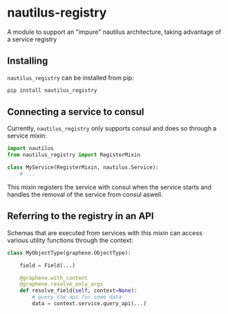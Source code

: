 # nautilus-registry
A module to support an "impure" nautilus architecture, taking advantage of a service registry

## Installing
`nautilus_registry` can be installed from pip:

```bash
pip install nautilus_registry
```


## Connecting a service to consul
Currently, `nautilus_registry` only supports consul and does so through a
service mixin:

```python
import nautilus
from nautilus_registry import RegisterMixin

class MyService(RegisterMixin, nautilus.Service):
    # ...

```


This mixin registers the service with consul when the service starts and
handles the removal of the service from consul aswell.


## Referring to the registry in an API
Schemas that are executed from services with this mixin can access various utility functions through the context:

```python
class MyObjectType(graphene.ObjectType):

    field = Field(...)

    @graphene.with_content
    @graphene.resolve_only_args
    def resolve_field(self, context=None):
        # query the api for some data
        data = context.service.query_api(...)
```
